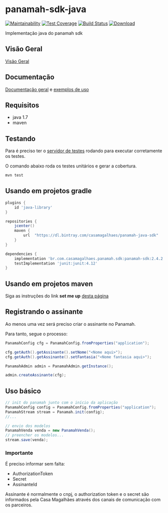 # panamah-sdk-java

[![Maintainability](https://api.codeclimate.com/v1/badges/4f38bfb0bcf3566ba312/maintainability)](https://codeclimate.com/repos/5cc8bc7f389cf3174100021a/maintainability)
[![Test Coverage](https://api.codeclimate.com/v1/badges/4f38bfb0bcf3566ba312/test_coverage)](https://codeclimate.com/repos/5cc8bc7f389cf3174100021a/test_coverage)
[![Build Status](https://travis-ci.org/casamagalhaes/panamah-sdk-java.svg?branch=development)](https://travis-ci.org/casamagalhaes/panamah-sdk-java)
[![Download](https://api.bintray.com/packages/casamagalhaes/panamah-java-sdk/panamah-java-sdk/images/download.svg)](https://bintray.com/casamagalhaes/panamah-java-sdk/panamah-java-sdk/_latestVersion)

Implementação java do panamah sdk

## Visão Geral

[Visão Geral](https://github.com/casamagalhaes/panamah-sdk-java/wiki/Vis%C3%A3o-geral)

## Documentação

[Documentação geral](https://casamagalhaes.github.io/panamah-sdk/) e [exemplos de uso](https://github.com/casamagalhaes/panamah-sdk-java/wiki/Exemplo-de-uso)

## Requisitos

- java 1.7
- maven

## Testando

Para é preciso ter o
[servidor de testes](https://github.com/casamagalhaes/panamah-test-server)
rodando para executar corretamente os testes.

O comando abaixo roda os testes unitários e gerar a cobertura.

```bash
mvn test
```

## Usando em projetos gradle

```groovy
plugins {
    id 'java-library'
}

repositories {
    jcenter()
    maven {
        url  "https://dl.bintray.com/casamagalhaes/panamah-java-sdk"
    }
}

dependencies {
    implementation 'br.com.casamagalhaes.panamah.sdk:panamah-sdk:2.4.2'
    testImplementation 'junit:junit:4.12'
}
```

## Usando em projetos maven

Siga as instruções do link **set me up**
[desta página](https://bintray.com/beta/#/casamagalhaes/panamah-java-sdk/panamah-java-sdk/2.4.2?tab=overview)

## Registrando o assinante

Ao menos uma vez será preciso criar o assinante no Panamah.

Para tanto, segue o processo:

```java
PanamahConfig cfg = PanamahConfig.fromProperties("application");

cfg.getAuth().getAssinante().setNome("<Nome aqui>");
cfg.getAuth().getAssinante().setFantasia("<Nome fantasia aqui>");

PanamahAdmin admin = PanamahAdmin.getInstance();

admin.createAssinante(cfg);
```

## Uso básico

```java
// init do panamah junto com o início da aplicação
PanamahConfig config = PanamahConfig.fromProperties("application");
PanamahStream stream = Panamah.init(config);
//...

// envio dos modelos
PanamahVenda venda = new PanamahVenda();
// preencher os modelos...
stream.save(venda);
```

### Importante

É preciso informar sem falta:

- AuthorizationToken
- Secret
- AssinanteId

Assinante é normalmente o cnpj, o authorization token e o secret são informados
pela Casa Magalhães através dos canais de comunicação com os parceiros.
